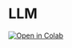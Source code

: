 # LLM

[![Open in Colab](https://colab.research.google.com/assets/colab-badge.svg)](https://colab.research.google.com/github/RCortez25/PhD/blob/LLM/test.ipynb)
